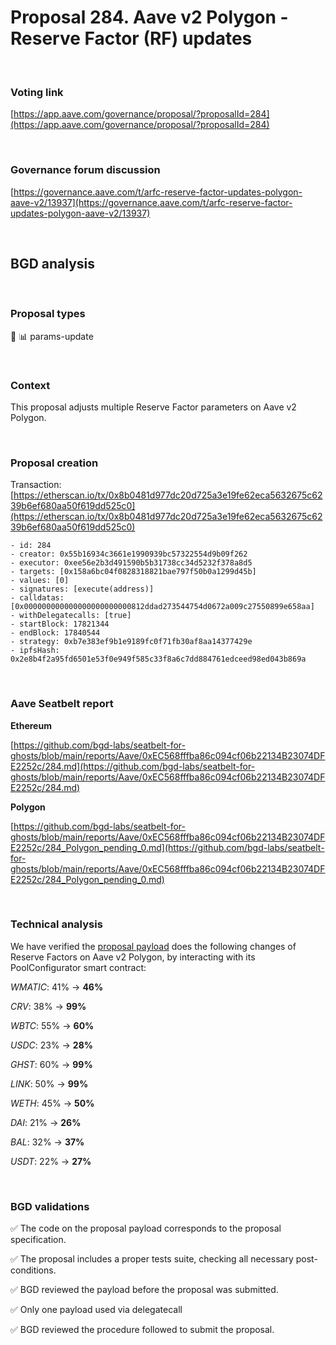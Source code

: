 # Proposal 284. Aave v2 Polygon - Reserve Factor (RF) updates

<br>

### Voting link

[https://app.aave.com/governance/proposal/?proposalId=284](https://app.aave.com/governance/proposal/?proposalId=284)

<br>

### Governance forum discussion

[https://governance.aave.com/t/arfc-reserve-factor-updates-polygon-aave-v2/13937](https://governance.aave.com/t/arfc-reserve-factor-updates-polygon-aave-v2/13937)

<br>

## BGD analysis

<br>

### Proposal types

:wrench: :bar_chart: params-update

<br>

### Context

This proposal adjusts multiple Reserve Factor parameters on Aave v2 Polygon.

<br>

### Proposal creation

Transaction: [https://etherscan.io/tx/0x8b0481d977dc20d725a3e19fe62eca5632675c6239b6ef680aa50f619dd525c0](https://etherscan.io/tx/0x8b0481d977dc20d725a3e19fe62eca5632675c6239b6ef680aa50f619dd525c0)

```
- id: 284
- creator: 0x55b16934c3661e1990939bc57322554d9b09f262
- executor: 0xee56e2b3d491590b5b31738cc34d5232f378a8d5
- targets: [0x158a6bc04f0828318821bae797f50b0a1299d45b]
- values: [0]
- signatures: [execute(address)]
- calldatas: [0x000000000000000000000000812ddad273544754d0672a009c27550899e658aa]
- withDelegatecalls: [true]
- startBlock: 17821344
- endBlock: 17840544
- strategy: 0xb7e383ef9b1e9189fc0f71fb30af8aa14377429e
- ipfsHash: 0x2e8b4f2a95fd6501e53f0e949f585c33f8a6c7dd884761edceed98ed043b869a
```

<br>

### Aave Seatbelt report

**Ethereum**

[https://github.com/bgd-labs/seatbelt-for-ghosts/blob/main/reports/Aave/0xEC568fffba86c094cf06b22134B23074DFE2252c/284.md](https://github.com/bgd-labs/seatbelt-for-ghosts/blob/main/reports/Aave/0xEC568fffba86c094cf06b22134B23074DFE2252c/284.md)

**Polygon**

[https://github.com/bgd-labs/seatbelt-for-ghosts/blob/main/reports/Aave/0xEC568fffba86c094cf06b22134B23074DFE2252c/284_Polygon_pending_0.md](https://github.com/bgd-labs/seatbelt-for-ghosts/blob/main/reports/Aave/0xEC568fffba86c094cf06b22134B23074DFE2252c/284_Polygon_pending_0.md)

<br>

### Technical analysis

We have verified the [proposal payload](https://polygonscan.com/address/0x812ddad273544754d0672a009c27550899e658aa#code#F1#L31) does the following changes of Reserve Factors on Aave v2 Polygon, by interacting with its PoolConfigurator smart contract:

*WMATIC*: 41% -> **46%**

*CRV*: 38% -> **99%**

*WBTC*: 55% -> **60%**

*USDC*: 23% -> **28%**

*GHST*: 60% -> **99%**

*LINK*: 50% -> **99%**

*WETH*: 45% -> **50%**

*DAI*: 21% -> **26%**

*BAL*: 32% -> **37%**

*USDT*: 22% -> **27%**


<br>

### BGD validations

:white_check_mark: The code on the proposal payload corresponds to the proposal specification.

:white_check_mark: The proposal includes a proper tests suite, checking all necessary post-conditions.

:white_check_mark: BGD reviewed the payload before the proposal was submitted.

:white_check_mark: Only one payload used via delegatecall

:white_check_mark: BGD reviewed the procedure followed to submit the proposal.
